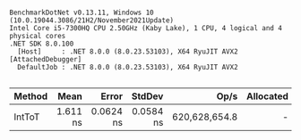 ```

BenchmarkDotNet v0.13.11, Windows 10 (10.0.19044.3086/21H2/November2021Update)
Intel Core i5-7300HQ CPU 2.50GHz (Kaby Lake), 1 CPU, 4 logical and 4 physical cores
.NET SDK 8.0.100
  [Host]     : .NET 8.0.0 (8.0.23.53103), X64 RyuJIT AVX2 [AttachedDebugger]
  DefaultJob : .NET 8.0.0 (8.0.23.53103), X64 RyuJIT AVX2


```
| Method | Mean     | Error     | StdDev    | Op/s          | Allocated |
|------- |---------:|----------:|----------:|--------------:|----------:|
| IntToT | 1.611 ns | 0.0624 ns | 0.0584 ns | 620,628,654.8 |         - |
